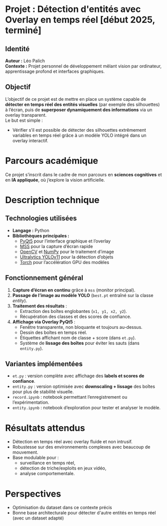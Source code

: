 # Projet : Détection d'entités avec Overlay en temps réel [début 2025, terminé]

## Identité
**Auteur :** Léo Palich  
**Contexte :** Projet personnel de développement mêlant vision par ordinateur, apprentissage profond et interfaces graphiques.  

## Objectif
L’objectif de ce projet est de mettre en place un système capable de **détecter en temps réel des entités visuelles** (par exemple des silhouettes) à l’écran, puis de **superposer dynamiquement des informations** via un overlay transparent.  
Le but est simple :  
- Vérifier s’il est possible de détecter des silhouettes extrêmement variables en temps réel grâce à un modèle YOLO intégré dans un overlay interactif.  


# Parcours académique
Ce projet s’inscrit dans le cadre de mon parcours en **sciences cognitives** et en **IA appliquée**, où j’explore la vision artificielle.  

# Description technique

## Technologies utilisées
- **Langage :** Python  
- **Bibliothèques principales :**
  - [PyQt5](https://doc.qt.io/qtforpython/) pour l’interface graphique et l’overlay  
  - [MSS](https://python-mss.readthedocs.io/) pour la capture d’écran rapide  
  - [OpenCV](https://opencv.org/) et [NumPy](https://numpy.org/) pour le traitement d’image  
  - [Ultralytics YOLOv11](https://github.com/ultralytics/ultralytics) pour la détection d’objets  
  - [Torch](https://pytorch.org/) pour l’accélération GPU des modèles  

## Fonctionnement général
1. **Capture d’écran en continu** grâce à `mss` (monitor principal).  
2. **Passage de l’image au modèle YOLO** (`best.pt` entraîné sur la classe *entity*).  
3. **Traitement des résultats** :
   - Extraction des boîtes englobantes (`x1, y1, x2, y2`).  
   - Récupération des classes et des scores de confiance.  
4. **Affichage via Overlay PyQt5** :
   - Fenêtre transparente, non bloquante et toujours au-dessus.  
   - Dessin des boîtes en temps réel.  
   - Étiquettes affichant nom de classe + score (dans `et.py`).  
   - Système de **lissage des boîtes** pour éviter les sauts (dans `entity.py`).  

## Variantes implémentées
- `et.py` : version complète avec affichage des **labels et scores de confiance**.  
- `entity.py` : version optimisée avec **downscaling + lissage** des boîtes pour plus de stabilité visuelle.  
- `record.ipynb` : notebook permettant l’enregistrement ou l’expérimentation.  
- `entity.ipynb` : notebook d’exploration pour tester et analyser le modèle.  

# Résultats attendus
- Détection en temps réel avec overlay fluide et non intrusif.  
- Robustesse sur des environnements complexes avec beaucoup de mouvement.  
- Base modulable pour :  
  - surveillance en temps réel,  
  - détection de triche/exploits en jeux vidéo,  
  - analyse comportementale.  

# Perspectives
- Optimisation du dataset dans ce contexte précis
- Bonne base architecturale pour détecter d'autre entités en temps réel (avec un dataset adapté)